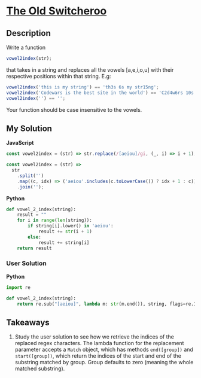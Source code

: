 # [The Old Switcheroo](https://www.codewars.com/kata/55d410c492e6ed767000004f)

## Description

Write a function

```js
vowel2index(str);
```

that takes in a string and replaces all the vowels [a,e,i,o,u] with their respective positions within that string.
E.g:

```js
vowel2index('this is my string') == 'th3s 6s my str15ng';
vowel2index('Codewars is the best site in the world') == 'C2d4w6rs 10s th15 b18st s23t25 27n th32 w35rld';
vowel2index('') == '';
```

Your function should be case insensitive to the vowels.

## My Solution

**JavaScript**

```js
const vowel2index = (str) => str.replace(/[aeiou]/gi, (_, i) => i + 1);
```

```js
const vowel2index = (str) =>
  str
    .split('')
    .map((c, idx) => ('aeiou'.includes(c.toLowerCase()) ? idx + 1 : c))
    .join('');
```

**Python**

```py
def vowel_2_index(string):
    result = ""
    for i in range(len(string)):
        if string[i].lower() in 'aeiou':
            result += str(i + 1)
        else:
            result += string[i]
    return result
```

### User Solution

**Python**

```py
import re

def vowel_2_index(string):
    return re.sub("[aeiou]", lambda m: str(m.end()), string, flags=re.I)
```

## Takeaways

1. Study the user solution to see how we retrieve the indices of the replaced regex characters. The lambda function for the replacement parameter accepts a `Match` object, which has methods `end([group])` and `start([group])`, which return the indices of the start and end of the substring matched by group. Group defaults to zero (meaning the whole matched substring).
